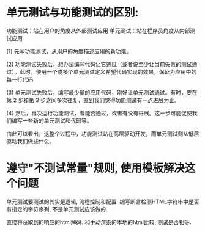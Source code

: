 # 单元测试与功能测试的区别:
功能测试：站在用户的角度从外部测试应用
单元测试：站在程序员角度从内部测试应用

(1) 先写功能测试，从用户的角度描述应用的新功能。

(2) 功能测试失败后，想办法编写代码让它通过（或者说至少让当前失败的测试通过）。此时，使用一个或多个单元测试定义希望代码实现的效果，保证为应用中的每一行代码

(3) 单元测试失败后，编写最少量的应用代码，刚好让单元测试通过。有时，要在第 2 步和第 3 步之间多次往复，直到我们觉得功能测试有一点进展为止。

(4) 然后，再次运行功能测试，看能否通过，或者有没有进展。这一步可能促使我们编写一些新的单元测试和代码等。

由此可以看出，这整个过程中，功能测试站在高层驱动开发，而单元测试则从低层驱动我们做些什么。


# 遵守"不测试常量"规则, 使用模板解决这个问题
单元测试要测试的其实是逻辑, 流程控制和配置. 编写断言检测HTML字符串中是否有指定的字符序列, 不是单元测试应该做的.

直接将获取到的响应的html解码. 和手动渲染的本地的html比较, 测试是否相等.
